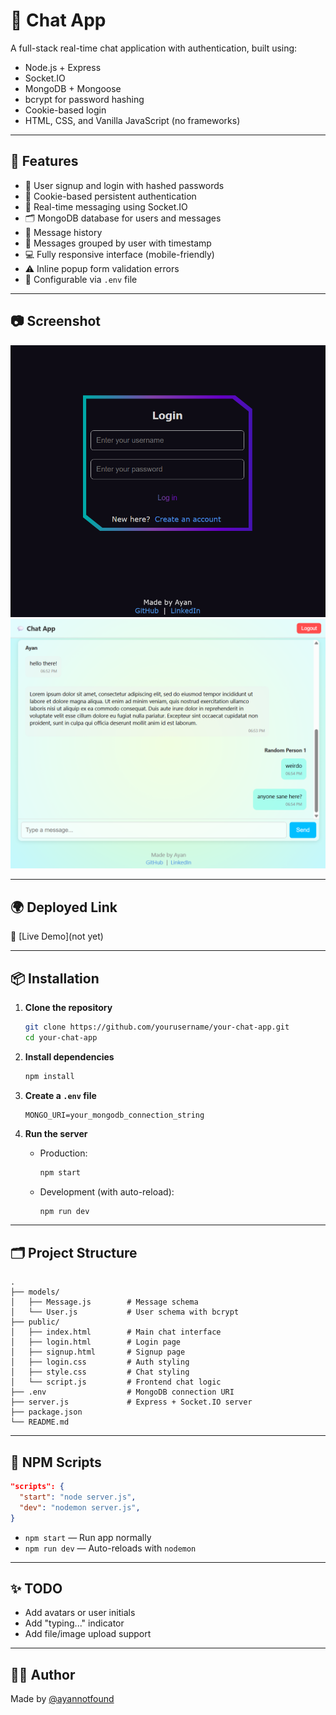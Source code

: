 # 💬 Chat App

A full-stack real-time chat application with authentication, built using:

- Node.js + Express
- Socket.IO
- MongoDB + Mongoose
- bcrypt for password hashing
- Cookie-based login
- HTML, CSS, and Vanilla JavaScript (no frameworks)

---

## 🚀 Features

- 🔐 User signup and login with hashed passwords
- 🍪 Cookie-based persistent authentication
- 💬 Real-time messaging using Socket.IO
- 🗂 MongoDB database for users and messages
- 📜 Message history
- 🧑 Messages grouped by user with timestamp
- 💻 Fully responsive interface (mobile-friendly)
- ⚠️ Inline popup form validation errors
- 🔧 Configurable via `.env` file

---

## 📷 Screenshot

![Chat UI Preview](./screenshots/preview.png)
![Chat UI Preview](./screenshots/preview2.png)

---

## 🌍 Deployed Link

🔗 [Live Demo](not yet)

---

## 📦 Installation

1. **Clone the repository**
   ```bash
   git clone https://github.com/yourusername/your-chat-app.git
   cd your-chat-app
   ```

2. **Install dependencies**
   ```bash
   npm install
   ```

3. **Create a `.env` file**
   ```env
   MONGO_URI=your_mongodb_connection_string
   ```

4. **Run the server**
   - Production:
     ```bash
     npm start
     ```
   - Development (with auto-reload):
     ```bash
     npm run dev
     ```

---

## 🗂 Project Structure

```
.
├── models/
│   ├── Message.js        # Message schema
│   └── User.js           # User schema with bcrypt
├── public/
│   ├── index.html        # Main chat interface
│   ├── login.html        # Login page
│   ├── signup.html       # Signup page
│   ├── login.css         # Auth styling
│   ├── style.css         # Chat styling
│   └── script.js         # Frontend chat logic
├── .env                  # MongoDB connection URI
├── server.js             # Express + Socket.IO server
├── package.json
└── README.md
```

---

## 🔧 NPM Scripts

```json
"scripts": {
  "start": "node server.js",
  "dev": "nodemon server.js",
}
```

- `npm start` — Run app normally  
- `npm run dev` — Auto-reloads with `nodemon`

---

## ✨ TODO

- Add avatars or user initials
- Add "typing..." indicator
- Add file/image upload support

---

## 🧑‍💻 Author

Made by [@ayannotfound](https://github.com/ayannotfound)